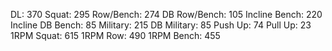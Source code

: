 DL: 370
 Squat: 295
 Row/Bench: 274
 DB Row/Bench: 105
 Incline Bench: 220
 Incline DB Bench: 85
 Military: 215
 DB Military: 85
 Push Up: 74
 Pull Up: 23
 1RPM Squat: 615
 1RPM Row: 490
 1RPM Bench: 455
